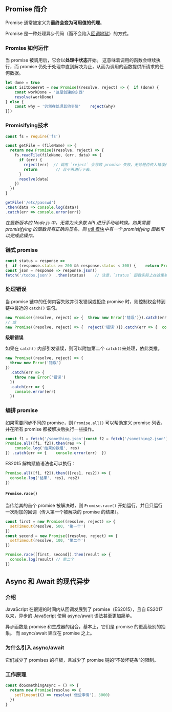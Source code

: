 ## Promise 简介

Promise 通常被定义为**最终会变为可用值的代理**。

Promise 是一种处理异步代码（而不会陷入[回调地狱](http://callbackhell.com/)）的方式。





### Promise 如何运作

当 promise 被调用后，它会以**处理中状态**开始。 这意味着调用的函数会继续执行，而 promise 仍处于处理中直到解决为止，从而为调用的函数提供所请求的任何数据。

```js
let done = true
const isItDoneYet = new Promise((resolve, reject) => {  if (done) { 
    const workDone = '这是创建的东西'    
    resolve(workDone)  
} else {   
    const why = '仍然在处理其他事情'    reject(why)  
}})
```



### Promisifying技术

```js
const fs = require('fs')

const getFile = (fileName) => {
  return new Promise((resolve, reject) => {
    fs.readFile(fileName, (err, data) => {
      if (err) {
        reject(err)  // 调用 `reject` 会导致 promise 失败，无论是否传入错误作为参数，
        return        // 且不再进行下去。
      }
      resolve(data)
    })
  })
}

getFile('/etc/passwd')
.then(data => console.log(data))
.catch(err => console.error(err))
```

*在最新版本的 Node.js 中，无需为大多数 API 进行手动地转换。如果需要 promisifying 的函数具有正确的签名，则* [util 模块](http://nodejs.cn/api/util.html#util_util_promisify_original)*中有一个 promisifying 函数可以完成此操作。*



### 链式 promise

```js
const status = response => 
{  if (response.status >= 200 && response.status < 300) {    return Promise.resolve(response)  }  return Promise.reject(new Error(response.statusText))}
const json = response => response.json()
fetch('/todos.json')  .then(status)    // 注意，`status` 函数实际上在这里被调用，并且同样返回 promise，  .then(json)      // 这里唯一的区别是的 `json` 函数会返回解决时传入 `data` 的 promise，  .then(data => {  // 这是 `data` 会在此处作为匿名函数的第一个参数的原因。    console.log('请求成功获得 JSON 响应', data)  })  .catch(error => {    console.log('请求失败', error)  })
```

### 处理错误

当 promise 链中的任何内容失败并引发错误或拒绝 promise 时，则控制权会转到链中最近的 `catch()` 语句。

```js
new Promise((resolve, reject) => {  throw new Error('错误')}).catch(err => {  console.error(err)})
// 或
new Promise((resolve, reject) => {  reject('错误')}).catch(err => {  console.error(err)})
```

**级联错误**

如果在 `catch()` 内部引发错误，则可以附加第二个 `catch()`来处理，依此类推。

```js
new Promise((resolve, reject) => {
  throw new Error('错误')
})
  .catch(err => {
    throw new Error('错误')
  })
  .catch(err => {
    console.error(err)
  })
```



### 编排 promise

如果需要同步不同的 promise，则 `Promise.all()` 可以帮助定义 promise 列表，并在所有 promise 都被解决后执行一些操作。



```js
const f1 = fetch('/something.json')const f2 = fetch('/something2.json')
Promise.all([f1, f2]).then(res => {    
    console.log('结果的数组', res)  
}) .catch(err => {    console.error(err)  })
```

ES2015 解构赋值语法也可以执行：

```js
Promise.all([f1, f2]).then(([res1, res2]) => {
  console.log('结果', res1, res2)
})
```

#### `Promise.race()`

当传给其的首个 promise 被解决时，则 `Promise.race()` 开始运行，并且只运行一次附加的回调（传入第一个被解决的 promise 的结果）。

```js
const first = new Promise((resolve, reject) => {
  setTimeout(resolve, 500, '第一个')
})
const second = new Promise((resolve, reject) => {
  setTimeout(resolve, 100, '第二个')
})

Promise.race([first, second]).then(result => {
  console.log(result) // 第二个
})
```

## Async 和 Await 的现代异步

### 介绍

JavaScript 在很短的时间内从回调发展到了 promise（ES2015），且自 ES2017 以来，异步的 JavaScript 使用 async/await 语法甚至更加简单。

异步函数是 promise 和生成器的组合，基本上，它们是 promise 的更高级别的抽象。 而 async/await 建立在 promise 之上。

### 为什么引入 async/await

它们减少了 promises 的样板，且减少了 promise 链的“不破坏链条”的限制。



### 工作原理

```js
const doSomethingAsync = () => {
  return new Promise(resolve => {
    setTimeout(() => resolve('做些事情'), 3000)
  })
}
```



